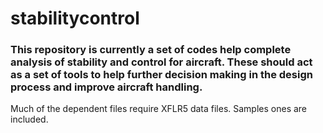 # stabilitycontrol
### This repository is currently a set of codes help complete analysis of stability and control for aircraft. These should act as a set of tools to help further decision making in the design process and improve aircraft handling.

Much of the dependent files require XFLR5 data files. Samples ones are included. 

